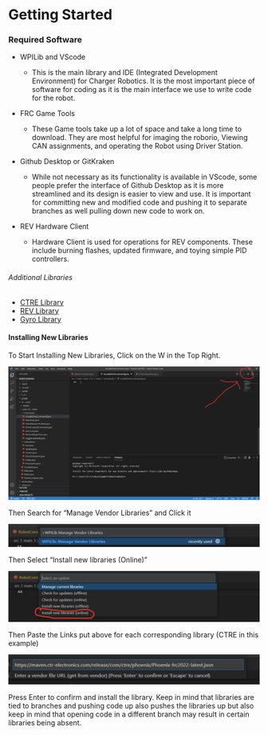 # Getting Started

### Required Software

* WPILib and VScode
    * This is the main library and IDE (Integrated Development Environment) for Charger Robotics. It is the most important piece of software for coding as it is the main interface we use to write code for the robot. 

* FRC Game Tools
    * These Game tools take up a lot of space and take a long time to download. They are most helpful for imaging the roborio, Viewing CAN assignments, and operating the Robot using Driver Station.

* Github Desktop or GitKraken
    * While not necessary as its functionality is available in VScode, some people prefer the interface of Github Desktop as it is more streamlined and its design is easier to view and use. It is important for committing new and modified code and pushing it to separate branches as well pulling down new code to work on.

* REV Hardware Client
    * Hardware Client is used for operations for REV components. These include burning flashes, updated firmware, and toying simple PID controllers.

###### Additional Libraries

* [CTRE Library](https://maven.ctr-electronics.com/release/com/ctre/phoenix/Phoenix-frc2022-latest.json)
* [REV Library](https://software-metadata.revrobotics.com/REVLib.json)
* [Gyro Library](https://www.kauailabs.com/dist/frc/2022/navx_frc.json)

#### Installing New Libraries

To Start Installing New Libraries, Click on the W in the Top Right.

![](./images/getting-started/getting-started01.png)

Then Search for “Manage Vendor Libraries” and Click it

![](./images/getting-started/getting-started02.png)

Then Select “Install new libraries (Online)”

![](./images/getting-started/getting-started03.png)

Then Paste the Links put above for each corresponding library (CTRE in this example)

![](./images/getting-started/getting-started04.png)

Press Enter to confirm and install the library. Keep in mind that libraries are tied to branches and pushing code up also pushes the libraries up but also keep in mind that opening code in a different branch may result in certain libraries being absent.
